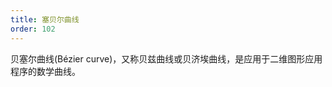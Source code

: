 ```yaml
---
title: 塞贝尔曲线
order: 102
---
```


贝塞尔曲线(Bézier curve)，又称贝兹曲线或贝济埃曲线，是应用于二维图形应用程序的数学曲线。


<code src="../src/canvas/bezier.tsx" />
